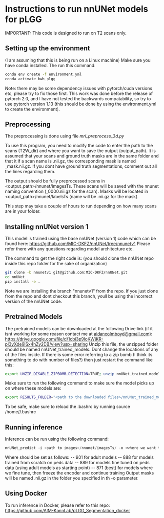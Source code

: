 # Instructions to run nnUNet models for pLGG 

IMPORTANT: This code is designed to run on T2 scans only. 

## Setting up the environment

(I am assuming that this is being run on a Linux machine)
Make sure you have conda installed. The run this command:
```bash
conda env create -f environment.yml
conda activate bwh_plgg
```
Note: there may be some dependency issues with pytorch/cuda versions etc, please try to fix those first. This work was done before the release of pytorch 2.0, and I have not tested the backwards compatability, so try to use pytorch version 1.13 (this should be done by using the environment.yml to create the environment).

## Preprocessing

The preprocessing is done using file _mri_preprocess_3d.py_

To use this program, you need to modify the code to enter the path to the scans (T2W_dir) and where you want to save the output (output_path).
It is assumed that your scans and ground truth masks are in the same folder and that it if a scan name is <scan>.nii.gz, the corresponding mask is named <scan>_mask.nii.gz. If you dont have ground truth segmentations, comment out all the lines regarding them. 
  
The output should be fully preprocessed scans in <output_path>/nnunet/imagesTs. These scans will be saved with the nnunet naming convention (<scan>_0000.nii.gz for the scan). Masks will be located in <output_path>/nnunet/labelsTs (name will be <scan>.nii.gz for the mask).
  
This step may take a couple of hours to run depending on how many scans are in your folder.

## Installing nnUNet version 1

This model is trained using the base nnUNet (version 1) code which can be found here: https://github.com/MIC-DKFZ/nnUNet/tree/nnunetv1
Please refer there with any questions regarding model architecture etc.

The command to get the right code is: (you should clone the nnUNet repo inside this repo folder for the sake of organization)
```bash
git clone -b nnunetv1 git@github.com:MIC-DKFZ/nnUNet.git
cd nnUNet
pip install -e .
```
Note we are installing the branch "nnunetv1" from the repo. If you just clone from the repo and dont checkout this branch, youll be using the incorrect version of the nnUNet code.
  
## Pretrained Models

The pretrained models can be downloaded at the following Drive link (if it isnt working for some reason contact me at aidancolmboyd@gmail.com):
https://drive.google.com/file/d/1cbi3p9IoKWjKR-pl3yXde6ISx4hZy2DB/view?usp=sharing
Unzip this file, the unzipped folder should be named nnUNet_trained_models. Dont change the locations of any of the files inside.
If there is some error referring to a zip bomb (I think its something to do with number of files?) then just restart the command like this:
```bash
export UNZIP_DISABLE_ZIPBOMB_DETECTION=TRUE; unzip nnUNet_trained_models.zip
```
  
Make sure to run the following command to make sure the model picks up on where these models are:
```bash
export RESULTS_FOLDER="<path to the downloaded files>/nnUNet_trained_models/"
```
To be safe, make sure to reload the .bashrc by running source /home/<user>/.bashrc
  

## Running inference
  
Inference can be run using the following command:
```python
nnUNet_predict -i <path to images>/nnunet/imagesTs/ -o <where we want to save the predictions> -t <task number> -m 3d_fullres --save_npz
```
Where <task number> should be set as follows: 
  -- 901 for adult models
  -- 888 for models trained from scratch on peds data
  -- 889 for models fine tuned on peds data (using adult models as starting point)
  -- 871 (best) for models where we fine tune, then freeze the encoder and continue training
Output masks will be named <scan>.nii.gz in the folder you specified in th -o parameter.

## Using Docker
To run inference in Docker, please refer to this repo: https://github.com/AIM-KannLab/pLGG_Segmentation_docker 
